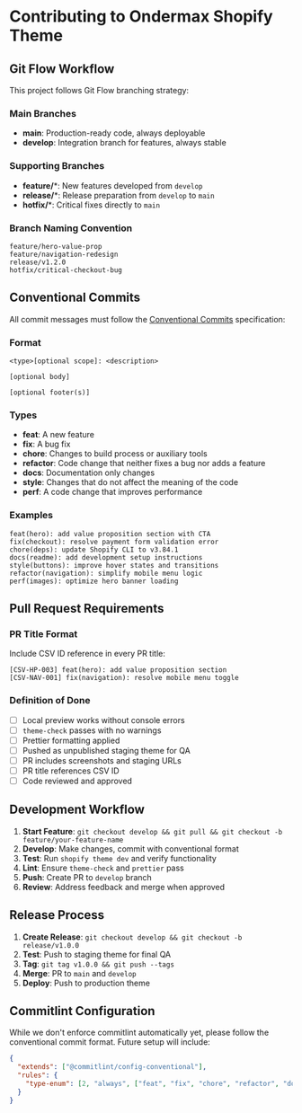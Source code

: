 # Contributing to Ondermax Shopify Theme

## Git Flow Workflow

This project follows Git Flow branching strategy:

### Main Branches
- **main**: Production-ready code, always deployable
- **develop**: Integration branch for features, always stable

### Supporting Branches
- **feature/***: New features developed from `develop`
- **release/***: Release preparation from `develop` to `main`
- **hotfix/***: Critical fixes directly to `main`

### Branch Naming Convention
```
feature/hero-value-prop
feature/navigation-redesign
release/v1.2.0
hotfix/critical-checkout-bug
```

## Conventional Commits

All commit messages must follow the [Conventional Commits](https://www.conventionalcommits.org/) specification:

### Format
```
<type>[optional scope]: <description>

[optional body]

[optional footer(s)]
```

### Types
- **feat**: A new feature
- **fix**: A bug fix
- **chore**: Changes to build process or auxiliary tools
- **refactor**: Code change that neither fixes a bug nor adds a feature
- **docs**: Documentation only changes
- **style**: Changes that do not affect the meaning of the code
- **perf**: A code change that improves performance

### Examples
```
feat(hero): add value proposition section with CTA
fix(checkout): resolve payment form validation error
chore(deps): update Shopify CLI to v3.84.1
docs(readme): add development setup instructions
style(buttons): improve hover states and transitions
refactor(navigation): simplify mobile menu logic
perf(images): optimize hero banner loading
```

## Pull Request Requirements

### PR Title Format
Include CSV ID reference in every PR title:
```
[CSV-HP-003] feat(hero): add value proposition section
[CSV-NAV-001] fix(navigation): resolve mobile menu toggle
```

### Definition of Done
- [ ] Local preview works without console errors
- [ ] `theme-check` passes with no warnings
- [ ] Prettier formatting applied
- [ ] Pushed as unpublished staging theme for QA
- [ ] PR includes screenshots and staging URLs
- [ ] PR title references CSV ID
- [ ] Code reviewed and approved

## Development Workflow

1. **Start Feature**: `git checkout develop && git pull && git checkout -b feature/your-feature-name`
2. **Develop**: Make changes, commit with conventional format
3. **Test**: Run `shopify theme dev` and verify functionality
4. **Lint**: Ensure `theme-check` and `prettier` pass
5. **Push**: Create PR to `develop` branch
6. **Review**: Address feedback and merge when approved

## Release Process

1. **Create Release**: `git checkout develop && git checkout -b release/v1.0.0`
2. **Test**: Push to staging theme for final QA
3. **Tag**: `git tag v1.0.0 && git push --tags`
4. **Merge**: PR to `main` and `develop`
5. **Deploy**: Push to production theme

## Commitlint Configuration

While we don't enforce commitlint automatically yet, please follow the conventional commit format. Future setup will include:

```json
{
  "extends": ["@commitlint/config-conventional"],
  "rules": {
    "type-enum": [2, "always", ["feat", "fix", "chore", "refactor", "docs", "style", "perf"]]
  }
}
```
